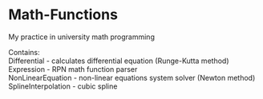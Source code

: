 # Math-Functions
My practice in university math programming

Contains:<br>
Differential        - calculates differential equation (Runge-Kutta method) <br>
Expression          - RPN math function parser <br>
NonLinearEquation   - non-linear equations system solver (Newton method) <br>
SplineInterpolation - cubic spline <br>
